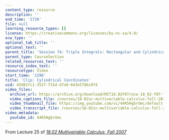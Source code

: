 ```yaml
---
content_type: resource
description: ''
end_time: '1730'
file: null
learning_resource_types: []
license: https://creativecommons.org/licenses/by-nc-sa/4.0/
ocw_type: ''
optional_tab_title: ''
optional_text: ''
parent_title: 'Session 74: Triple Integrals: Rectangular and Cylindrical Coordinates'
parent_type: CourseSection
related_resources_text: ''
resource_index_text: ''
resourcetype: Video
start_time: '1290'
title: 'Clip: Cylindrical Coordinates'
uid: 45d82fc1-352f-f31d-d7a9-643e5786c074
video_files:
  archive_url: https://archive.org/download/MIT18.02F07/ocw-18_02-f07-lec25_300k.mp4
  video_captions_file: /courses/18-02sc-multivariable-calculus-fall-2010/44R5HgbrUmc_captions.vtt
  video_thumbnail_file: https://img.youtube.com/vi/44R5HgbrUmc/default.jpg
  video_transcript_file: /courses/18-02sc-multivariable-calculus-fall-2010/44R5HgbrUmc_transcript.pdf
video_metadata:
  youtube_id: 44R5HgbrUmc
---
```


From Lecture 25 of [_18.02 Multivariable Calculus, Fall 2007_](/courses/18-02-multivariable-calculus-fall-2007/video_galleries/video-lectures)

